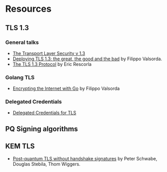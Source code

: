 # Resources

## TLS 1.3

### General talks

* [The Transport Layer Security v 1.3](https://tools.ietf.org/html/rfc8446)
* [Deploying TLS 1.3: the great, the good and the bad](https://media.ccc.de/v/33c3-8348-deploying_tls_1_3_the_great_the_good_and_the_bad) by
  Filippo Valsorda.
* [The TLS 1.3 Protocol](https://www.youtube.com/watch?v=iSoUtCyoni4) by Eric Rescorla

### Golang TLS

* [Encrypting the Internet with Go](https://www.youtube.com/watch?v=CB_VfgwPmxQ) by Filippo Valsorda

### Delegated Credentials

* [Delegated Credentials for TLS](https://datatracker.ietf.org/doc/draft-ietf-tls-subcerts/)

## PQ Signing algorithms

## KEM TLS

* [Post-quantum TLS without handshake signatures](https://www.douglas.stebila.ca/research/papers/EPRINT-SchSteWig20/) by Peter Schwabe, Douglas Stebila, Thom Wiggers.
